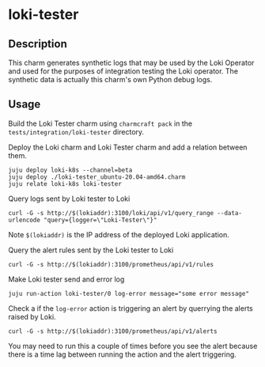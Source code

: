 # loki-tester

## Description

This charm generates synthetic logs that may be used by the Loki
Operator and used for the purposes of integration testing the
Loki operator. The synthetic data is actually this charm's own
Python debug logs.

## Usage

Build the Loki Tester charm using `charmcraft pack` in the
`tests/integration/loki-tester` directory.

Deploy the Loki charm and Loki Tester charm and add a relation
between them.

```
juju deploy loki-k8s --channel=beta
juju deploy ./loki-tester_ubuntu-20.04-amd64.charm
juju relate loki-k8s loki-tester
```

Query logs sent by Loki tester to Loki
```
curl -G -s http://$(lokiaddr):3100/loki/api/v1/query_range --data-urlencode "query={logger=\"Loki-Tester\"}"
```
Note `$(lokiaddr)` is the IP address of the deployed Loki application.

Query the alert rules sent by the Loki tester to Loki
```
curl -G -s http://$(lokiaddr):3100/prometheus/api/v1/rules
```

Make Loki tester send and error log
```
juju run-action loki-tester/0 log-error message="some error message"
```

Check a if the `log-error` action is triggering an alert by querrying
the alerts raised by Loki.
```
curl -G -s http://$(lokiaddr):3100/prometheus/api/v1/alerts
```
You may need to run this a couple of times before you see the alert because
there is a time lag between running the action and the alert triggering.
